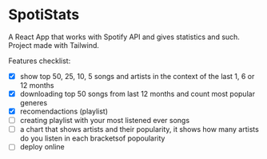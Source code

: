 # SpotiStats
A React App that works with Spotify API and gives statistics and such.
Project made with Tailwind.

Features checklist:

- [X]  show top 50, 25, 10, 5 songs and artists in the context of the last 1, 6 or 12 months
- [X]  downloading top 50 songs from last 12 months and count most popular generes
- [X]  recomendactions (playlist)
- [ ]  creating playlist with your most listened ever songs
- [ ]  a chart that shows artists and their popularity, it shows how many artists do you listen in each bracketsof popoularity
- [ ]  deploy online